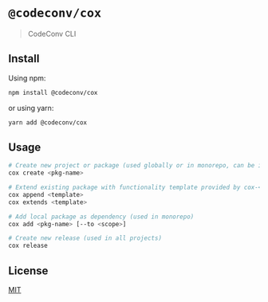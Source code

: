 # `@codeconv/cox`

> CodeConv CLI

## Install

Using npm:

```bash
npm install @codeconv/cox
```

or using yarn:

```bash
yarn add @codeconv/cox
```

## Usage

```bash
# Create new project or package (used globally or in monorepo, can be installed as global)
cox create <pkg-name>

# Extend existing package with functionality template provided by cox-<template-name>-template (can be used in all projects, can be installed as global or loaded from npm)
cox append <template>
cox extends <template>

# Add local package as dependency (used in monorepo)
cox add <pkg-name> [--to <scope>]

# Create new release (used in all projects)
cox release
```

## License

[MIT](LICENSE)

